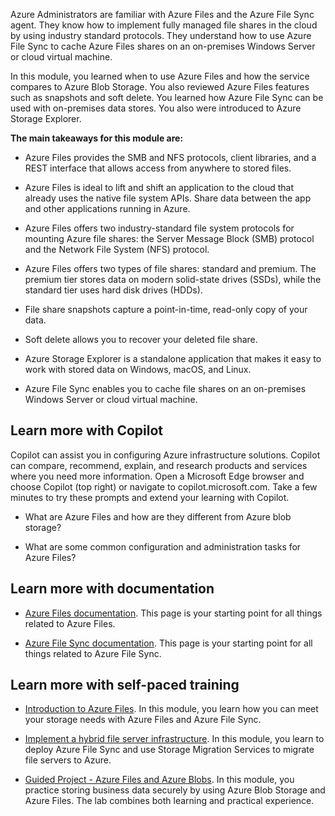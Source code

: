 Azure Administrators are familiar with Azure Files and the Azure File Sync agent. They know how to implement fully managed file shares in the cloud by using industry standard protocols. They understand how to use Azure File Sync to cache Azure Files shares on an on-premises Windows Server or cloud virtual machine.

In this module, you learned when to use Azure Files and how the service compares to Azure Blob Storage. You also reviewed Azure Files features such as snapshots and soft delete. You learned how Azure File Sync can be used with on-premises data stores. You also were introduced to Azure Storage Explorer.

**The main takeaways for this module are:**

- Azure Files provides the SMB and NFS protocols, client libraries, and a REST interface that allows access from anywhere to stored files.

- Azure Files is ideal to lift and shift an application to the cloud that already uses the native file system APIs. Share data between the app and other applications running in Azure.

- Azure Files offers two industry-standard file system protocols for mounting Azure file shares: the Server Message Block (SMB) protocol and the Network File System (NFS) protocol.

- Azure Files offers two types of file shares: standard and premium. The premium tier stores data on modern solid-state drives (SSDs), while the standard tier uses hard disk drives (HDDs).

- File share snapshots capture a point-in-time, read-only copy of your data.

- Soft delete allows you to recover your deleted file share.

- Azure Storage Explorer is a standalone application that makes it easy to work with stored data on Windows, macOS, and Linux. 

- Azure File Sync enables you to cache file shares on an on-premises Windows Server or cloud virtual machine. 

## Learn more with Copilot

Copilot can assist you in configuring Azure infrastructure solutions. Copilot can compare, recommend, explain, and research products and services where you need more information. Open a Microsoft Edge browser and choose Copilot (top right) or navigate to copilot.microsoft.com. Take a few minutes to try these prompts and extend your learning with Copilot.

- What are Azure Files and how are they different from Azure blob storage?

- What are some common configuration and administration tasks for Azure Files?

## Learn more with documentation

- [Azure Files documentation](/azure/storage/files/). This page is your starting point for all things related to Azure Files. 

- [Azure File Sync documentation](/azure/storage/file-sync/). This page is your starting point for all things related to Azure File Sync. 
  
## Learn more with self-paced training

- [Introduction to Azure Files](/training/modules/introduction-to-azure-files/). In this module, you learn how you can meet your storage needs with Azure Files and Azure File Sync.

- [Implement a hybrid file server infrastructure](/training/modules/implement-hybrid-file-server-infrastructure/). In this module, you learn to deploy Azure File Sync and use Storage Migration Services to migrate file servers to Azure.

- [Guided Project - Azure Files and Azure Blobs](/training/modules/guided-project-azure-files-azure-blobs/). In this module, you practice storing business data securely by using Azure Blob Storage and Azure Files. The lab combines both learning and practical experience. 


